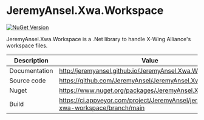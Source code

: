 # JeremyAnsel.Xwa.Workspace

[![NuGet Version](https://buildstats.info/nuget/JeremyAnsel.Xwa.Workspace)](https://www.nuget.org/packages/JeremyAnsel.Xwa.Workspace)

JeremyAnsel.Xwa.Workspace is a .Net library to handle X-Wing Alliance's workspace files.

Description     | Value
----------------|----------------
Documentation   | http://jeremyansel.github.io/JeremyAnsel.Xwa.Workspace
Source code     | https://github.com/JeremyAnsel/JeremyAnsel.Xwa.Workspace
Nuget           | https://www.nuget.org/packages/JeremyAnsel.Xwa.Workspace
Build           | https://ci.appveyor.com/project/JeremyAnsel/jeremyansel-xwa-workspace/branch/main
